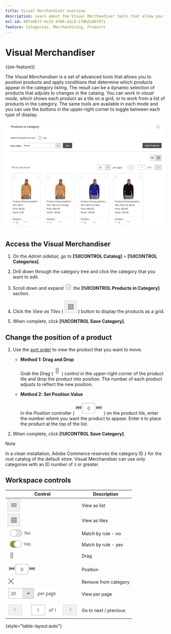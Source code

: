 ```yaml
---
title: Visual Merchandiser overview
description: Learn about the Visual Merchandiser tools that allow you to position products and determine which products appear in the category listing.
exl-id: 00fe8b7f-0c33-4f06-a3cd-1f0bd18079f1
feature: Categories, Merchandising, Products
---
```

# Visual Merchandiser

{{ee-feature}}

The _Visual Merchandiser_ is a set of advanced tools that allows you to position products and apply conditions that determine which products appear in the category listing. The result can be a dynamic selection of products that adjusts to changes in the catalog. You can work in _visual mode_, which shows each product as a tile on a grid, or to work from a list of products in the category. The same tools are available in each mode and you can use the buttons in the upper-right corner to toggle between each type of display.

![Category products in tile view](./assets/category-products-visual-with-stock.png)<!-- zoom -->

## Access the Visual Merchandiser

1. On the _Admin_ sidebar, go to **[!UICONTROL Catalog]** > **[!UICONTROL Categories]**.

1. Drill down through the category tree and click the category that you want to edit.

1. Scroll down and expand ![Expansion selector](../assets/icon-display-expand.png) the **[!UICONTROL Products in Category]** section.

1. Click the _View as Tiles_ ( ![View as tiles](../assets/icon-view-tiles.png) ) button to display the products as a grid.

1. When complete, click **[!UICONTROL Save Category]**.

## Change the position of a product

1. Use the [sort order](../catalog/navigation-product-listings.md) to view the product that you want to move.

   - **Method 1: Drag and Drop**

      Grab the _Drag_ (![Drag icon](../assets/icon-move.png)) control in the upper-right corner of the product tile and drop the product into position. The number of each product adjusts to reflect the new position.

   - **Method 2: Set Position Value**

      In the _Position_ controller (![Position field](../assets/control-position.png)) on the product tile, enter the number where you want the product to appear. Enter `0` to place the product at the top of the list.

1. When complete, click **[!UICONTROL Save Category]**.

>[!NOTE]
>
>In a clean installation, Adobe Commerce reserves the category ID `2` for the root catalog of the default store. Visual Merchandiser can use only categories with an ID number of `3` or greater.

## Workspace controls

|Control|Description|
|--- |--- |
|![View list icon](../assets/icon-view-list.png)|View as list|
|![View as tiles icon](../assets/icon-view-tiles.png)|View as tiles|
|![Match by rule toggle - no](../assets/toggle-no.png)|Match by rule - no|
|![Match by rule toggle - yes](../assets/toggle-yes.png)|Match by rule - yes|
|![Move icon](../assets/icon-move.png)|Drag|
|![Position controller](../assets/control-position.png)|Position|
|![Remove from category icon](../assets/icon-delete-x.png)|Remove from category|
|![Items per page control](../assets/control-items-per-page.png)|View per page|
|![Change page display](../assets/control-page-display.png)|Go to next / previous|

{style="table-layout:auto"}
